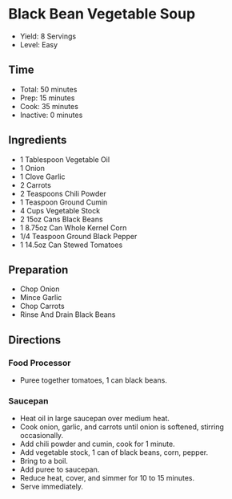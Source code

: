 # Black Bean Vegetable Soup

* Yield: 8 Servings
* Level: Easy

## Time

* Total: 50 minutes
* Prep: 15 minutes
* Cook: 35 minutes
* Inactive: 0 minutes

## Ingredients

* 1 Tablespoon Vegetable Oil
* 1 Onion
* 1 Clove Garlic
* 2 Carrots
* 2 Teaspoons Chili Powder
* 1 Teaspoon Ground Cumin
* 4 Cups Vegetable Stock
* 2 15oz Cans Black Beans
* 1 8.75oz Can Whole Kernel Corn
* 1/4 Teaspoon Ground Black Pepper
* 1 14.5oz Can Stewed Tomatoes

## Preparation

* Chop Onion
* Mince Garlic
* Chop Carrots
* Rinse And Drain Black Beans

## Directions

### Food Processor

* Puree together tomatoes, 1 can black beans.

### Saucepan

* Heat oil in large saucepan over medium heat.
* Cook onion, garlic, and carrots until onion is softened, stirring occasionally.
* Add chili powder and cumin, cook for 1 minute.
* Add vegetable stock, 1 can of black beans, corn, pepper.
* Bring to a boil.
* Add puree to saucepan.
* Reduce heat, cover, and simmer for 10 to 15 minutes.
* Serve immediately.
